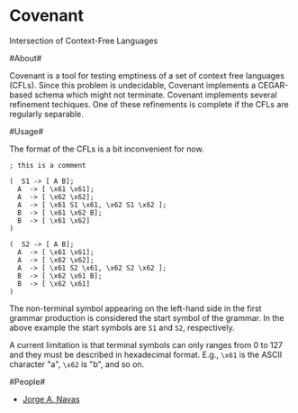 # Covenant #

Intersection of Context-Free Languages

#About#

Covenant is a tool for testing emptiness of a set of context free
languages (CFLs). Since this problem is undecidable, Covenant
implements a CEGAR-based schema which might not terminate. Covenant
implements several refinement techiques. One of these refinements is
complete if the CFLs are regularly separable.

#Usage#

The format of the CFLs is a bit inconvenient for now. 

    ; this is a comment

    (  S1 -> [ A B]; 
      A  -> [ \x61 \x61]; 
      A  -> [ \x62 \x62]; 
      A  -> [ \x61 S1 \x61, \x62 S1 \x62 ]; 
      B  -> [ \x61 \x62 B]; 
      B  -> [ \x61 \x62]  
    )
    
    (  S2 -> [ A B]; 
      A  -> [ \x61 \x61]; 
      A  -> [ \x62 \x62]; 
      A  -> [ \x61 S2 \x61, \x62 S2 \x62 ]; 
      B  -> [ \x62 \x61 B];
      B  -> [ \x62 \x61]  
    )  

The non-terminal symbol appearing on the left-hand side in the first
grammar production is considered the start symbol of the grammar. In
the above example the start symbols are `S1` and `S2`, respectively.

A current limitation is that terminal symbols can only ranges from 0
to 127 and they must be described in hexadecimal format. E.g., `\x61` is
the ASCII character "a", `\x62` is "b", and so on.

#People#

* [Jorge A. Navas](http://ti.arc.nasa.gov/profile/jorge/)
